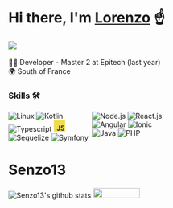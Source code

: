 # Hi there, I'm [Lorenzo](https://github.com/Senzo13) ☝️

<a href="https://www.linkedin.com/in/lorenzo-giralt/?locale=en_US" target="_blank"><img src="https://img.shields.io/badge/linkedin-%230077B5.svg?&style=for-the-badge&logo=linkedin&logoColor=white"/></a>

👨‍💻 Developer - Master 2 at Epitech (last year)
<br/>
🌍 South of France

### Skills 🛠️

<div style="float: left; width: 33%;">
  <img alt="Linux" width="23px" src="https://www.vectorlogo.zone/logos/linux/linux-icon.svg" />
  <img alt="Kotlin" width="25px" src="https://www.vectorlogo.zone/logos/kotlinlang/kotlinlang-icon.svg" />
    <img alt="Typescript" width="23px" src="https://www.vectorlogo.zone/logos/typescriptlang/typescriptlang-icon.svg" />
      <img alt="JavaScript" width="23px" src="https://raw.githubusercontent.com/devicons/devicon/master/icons/javascript/javascript-original.svg" />
     <img alt="Sequelize" width="23px" src="https://www.vectorlogo.zone/logos/sequelizejs/sequelizejs-icon.svg" />
  <img alt="Symfony" width="23px" src="https://www.vectorlogo.zone/logos/symfony/symfony-icon.svg" />
</div>

<div style="float: left; width: 33%;">
    <img alt="Node.js" width="49px" src="https://www.vectorlogo.zone/logos/nodejs/nodejs-ar21.svg" />
  <img alt="React.js" width="23px" src="https://www.vectorlogo.zone/logos/reactjs/reactjs-icon.svg" />
   <img alt="Angular" width="23px" src="https://www.vectorlogo.zone/logos/angular/angular-icon.svg" />
  <img alt="Ionic" width="23px" src="https://www.vectorlogo.zone/logos/ionicframework/ionicframework-icon.svg" />
  <img alt="Java" width="23px" src="https://www.vectorlogo.zone/logos/java/java-icon.svg" />
      <img alt="PHP" width="23px" src="https://www.vectorlogo.zone/logos/php/php-icon.svg" />
</div>

<div style="clear: both;"></div>

# Senzo13

<div align="left">
 <img width="43%" src="https://github-readme-stats.vercel.app/api/top-langs/?username=Senzo13&show_icons=true&layout=compact&theme=algolia" alt="Senzo13's github stats" />
 <img width="43%" height="63%" src="https://github-readme-streak-stats.herokuapp.com/?user=Senzo13" />
</div>
